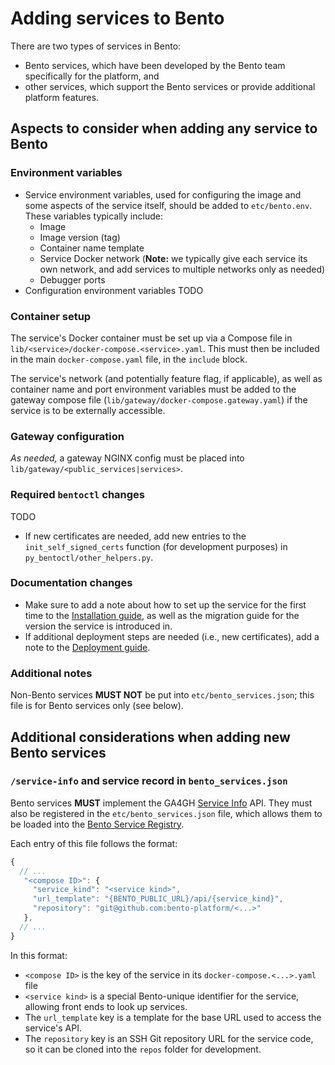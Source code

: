 # Adding services to Bento

There are two types of services in Bento:

* Bento services, which have been developed by the Bento team specifically for the platform, and
* other services, which support the Bento services or provide additional platform features.


## Aspects to consider when adding any service to Bento

### Environment variables

* Service environment variables, used for configuring the image and some aspects of the service itself, should be added 
  to `etc/bento.env`. These variables typically include:
  * Image
  * Image version (tag)
  * Container name template
  * Service Docker network (**Note:** we typically give each service its own network, and add services to multiple 
    networks only as needed)
  * Debugger ports
* Configuration environment variables TODO

### Container setup

The service's Docker container must be set up via a Compose file in `lib/<service>/docker-compose.<service>.yaml`.
This must then be included in the main `docker-compose.yaml` file, in the `include` block.

The service's network (and potentially feature flag, if applicable), as well as container name and port environment 
variables must be added to the gateway compose file (`lib/gateway/docker-compose.gateway.yaml`) if the service is to be 
externally accessible.

### Gateway configuration

*As needed,* a gateway NGINX config must be placed into `lib/gateway/<public_services|services>`.

### Required `bentoctl` changes

TODO

* If new certificates are needed, add new entries to the `init_self_signed_certs` function (for development purposes)
  in `py_bentoctl/other_helpers.py`.

### Documentation changes

* Make sure to add a note about how to set up the service for the first time to the 
  [Installation guide](./installation.md), as well as the migration guide for the version the service is introduced in.
* If additional deployment steps are needed (i.e., new certificates), add a note to the 
  [Deployment guide](./deployment.md).

### Additional notes

Non-Bento services **MUST NOT** be put into `etc/bento_services.json`; this file is for Bento services only (see below).


## Additional considerations when adding new Bento services

### `/service-info` and service record in `bento_services.json`

Bento services **MUST** implement the GA4GH [Service Info](https://www.ga4gh.org/product/service-info/) API.
They must also be registered in the `etc/bento_services.json` file, which allows them to be loaded into the 
[Bento Service Registry](https://github.com/bento-platform/bento_service_registry).

Each entry of this file follows the format:

```js
{
  // ...
   "<compose ID>": {
     "service_kind": "<service kind>",
     "url_template": "{BENTO_PUBLIC_URL}/api/{service_kind}",
     "repository": "git@github.com:bento-platform/<...>"
   },
  // ...
}
```

In this format:
* `<compose ID>` is the key of the service in its `docker-compose.<...>.yaml` file
* `<service kind>` is a special Bento-unique identifier for the service, allowing front ends to look up services.
* The `url_template` key is a template for the base URL used to access the service's API.
* The `repository` key is an SSH Git repository URL for the service code, so it can be cloned into the `repos` folder
  for development.
